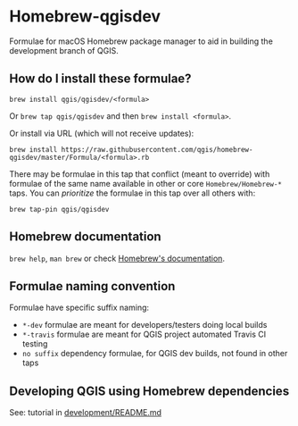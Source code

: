 # Homebrew-qgisdev

Formulae for macOS Homebrew package manager to aid in building the development branch of QGIS.

## How do I install these formulae?
`brew install qgis/qgisdev/<formula>`

Or `brew tap qgis/qgisdev` and then `brew install <formula>`.

Or install via URL (which will not receive updates):

```
brew install https://raw.githubusercontent.com/qgis/homebrew-qgisdev/master/Formula/<formula>.rb
```

There may be formulae in this tap that conflict (meant to override) with formulae of the same name available in other or core `Homebrew/Homebrew-*` taps. You can *prioritize* the formulae in this tap over all others with:
```
brew tap-pin qgis/qgisdev
```

## Homebrew documentation
`brew help`, `man brew` or check [Homebrew's documentation](https://github.com/Homebrew/brew/tree/master/docs#readme).

## Formulae naming convention

Formulae have specific suffix naming:

* `*-dev` formulae are meant for developers/testers doing local builds
* `*-travis` formulae are meant for QGIS project automated Travis CI testing
* `no suffix` dependency formulae, for QGIS dev builds, not found in other taps

## Developing QGIS using Homebrew dependencies

See: tutorial in [development/README.md](development/README.md)
